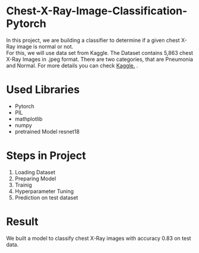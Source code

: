 # Chest-X-Ray-Image-Classification-Pytorch

In this project, we are building a classifier to determine if a given chest X-Ray image is normal or not. <br>
For this, we will use data set from Kaggle.
The Dataset contains 5,863 chest X-Ray Images in .jpeg format. There are two categories, that are Pneumonia and Normal. For more details you can check [Kaggle.](https://www.kaggle.com/datasets/paultimothymooney/chest-xray-pneumonia)
.

# Used Libraries

 * Pytorch
 * PIL
 * mathplotlib
 * numpy
 * pretrained Model resnet18
   
# Steps in Project

1. Loading Dataset
2. Preparing Model
3. Trainig
4. Hyperparameter Tuning
5. Prediction on test dataset

# Result
We built a model to classify chest X-Ray images with accuracy 0.83 on test data.
